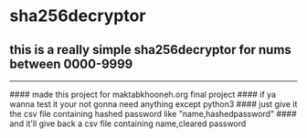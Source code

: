 # sha256decryptor
## this is a really simple sha256decryptor for nums between 0000-9999
<hr />
#### made this project for maktabkhooneh.org final project 
#### if ya wanna test it your not gonna need anything  except python3
#### just give it the csv file containing hashed password like "name,hashedpassword"
#### and it'll give back a csv file containing name,cleared password

